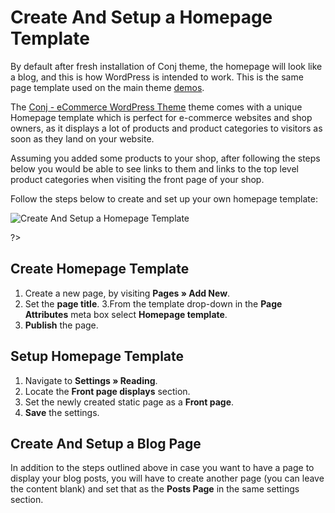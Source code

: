 # Create And Setup a Homepage Template

By default after fresh installation of Conj theme, the homepage will look like a blog, and this is how WordPress is intended to work. This is the same page template used on the main theme [demos](https://www.conj.ws).

The [Conj - eCommerce WordPress Theme](https://themeforest.net/item/conj-ecommerce-wordpress-theme/21935639?ref=mypreview) theme comes with a unique Homepage template which is perfect for e-commerce websites and shop owners, as it displays a lot of products and product categories to visitors as soon as they land on your website.

Assuming you added some products to your shop, after following the steps below you would be able to see links to them and links to the top level product categories when visiting the front page of your shop.

Follow the steps below to create and set up your own homepage template:

![Create And Setup a Homepage Template](img/select-homepage-template.gif)

?> 

## Create Homepage Template

1. Create a new page, by visiting **Pages » Add New**.
2. Set the **page title**.
3.From the template drop-down in the **Page Attributes** meta box select **Homepage template**.
4. **Publish** the page.

## Setup Homepage Template

1. Navigate to **Settings » Reading**.
2. Locate the **Front page displays** section.
3. Set the newly created static page as a **Front page**.
4. **Save** the settings.

## Create And Setup a Blog Page

In addition to the steps outlined above in case you want to have a page to display your blog posts, you will have to create another page (you can leave the content blank) and set that as the **Posts Page** in the same settings section.
